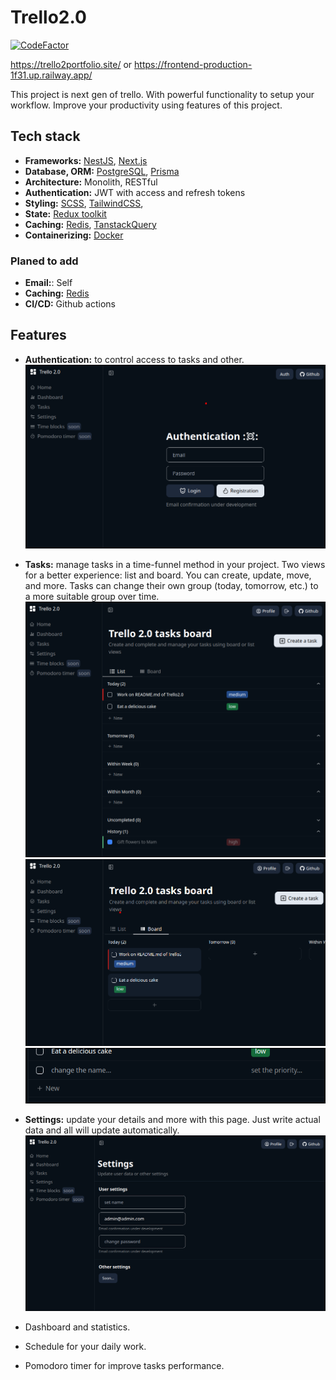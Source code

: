 # Trello2.0

[![CodeFactor](https://www.codefactor.io/repository/github/ginetik/trello2.0/badge)](https://www.codefactor.io/repository/github/ginetik/trello2.0)

https://trello2portfolio.site/ or https://frontend-production-1f31.up.railway.app/

This project is next gen of trello. With powerful functionality to setup your workflow. Improve your productivity using features of this project.

## Tech stack

- **Frameworks:** [NestJS](https://nestjs.com/), [Next.js](https://nextjs.org/)
- **Database, ORM:** [PostgreSQL](https://www.postgresql.org/), [Prisma](https://www.prisma.io/)
- **Architecture:** Monolith, RESTful
- **Authentication:** JWT with access and refresh tokens
- **Styling:** [SCSS](https://sass-lang.com/), [TailwindCSS](https://tailwindcss.com/),
- **State:** [Redux toolkit](https://redux-toolkit.js.org/)
- **Caching:** [Redis](https://redis.io/), [TanstackQuery](https://tanstack.com/query/latest)
- **Containerizing:** [Docker](https://www.docker.com/)

### Planed to add

- **Email:**: Self
- **Caching:** [Redis](https://redis.io/)
- **CI/CD:** Github actions

## Features

- **Authentication:** to control access to tasks and other.
  ![alt text](images/image.png)

- **Tasks:** manage tasks in a time-funnel method in your project. Two views for a better experience: list and board. You can create, update, move, and more. Tasks can change their own group (today, tomorrow, etc.) to a more suitable group over time.
  ![alt text](images/image-2.png)
  ![alt text](images/image-3.png)
  ![alt text](images/image-5.png)

- **Settings:** update your details and more with this page. Just write actual data and all will update automatically.
  ![alt text](images/image-4.png)

- Dashboard and statistics.
- Schedule for your daily work.
- Pomodoro timer for improve tasks performance.
